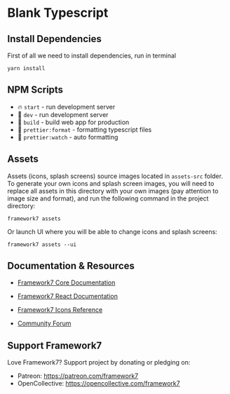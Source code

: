 # Blank Typescript

## Install Dependencies

First of all we need to install dependencies, run in terminal
```
yarn install
```

## NPM Scripts

* 🔥 `start` - run development server
* 🔧 `dev` - run development server
* 🔧 `build` - build web app for production
* 🔧 `prettier:format` - formatting typescript files
* 🔧 `prettier:watch` - auto formatting


## Assets

Assets (icons, splash screens) source images located in `assets-src` folder. To generate your own icons and splash screen images, you will need to replace all assets in this directory with your own images (pay attention to image size and format), and run the following command in the project directory:

```
framework7 assets
```

Or launch UI where you will be able to change icons and splash screens:

```
framework7 assets --ui
```



## Documentation & Resources

* [Framework7 Core Documentation](https://framework7.io/docs/)

* [Framework7 React Documentation](https://framework7.io/react/)

* [Framework7 Icons Reference](https://framework7.io/icons/)
* [Community Forum](https://forum.framework7.io)

## Support Framework7

Love Framework7? Support project by donating or pledging on:
- Patreon: https://patreon.com/framework7
- OpenCollective: https://opencollective.com/framework7
